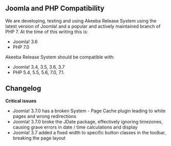 ## Joomla and PHP Compatibility

We are developing, testing and using Akeeba Release System using the latest version of Joomla! and a popular and actively maintained branch of PHP 7. At the time of this writing this is:
* Joomla! 3.6
* PHP 7.0

Akeeba Release System should be compatible with:
* Joomla! 3.4, 3.5, 3.6, 3.7
* PHP 5.4, 5.5, 5.6, 7.0, 7.1.

## Changelog

**Critical issues**

* Joomla! 3.7.0 has a broken System - Page Cache plugin leading to white pages and wrong redirections
* Joomla! 3.7.0 broke the JDate package, effectively ignoring timezones, causing grave errors in date / time calculations and display
* Joomla! 3.7 added a fixed width to specific button classes in the toolbar, breaking the page layout
